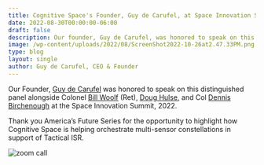```yaml
---
title: Cognitive Space's Founder, Guy de Carufel, at Space Innovation Summit 2022
date: 2022-08-30T00:00:00-06:00
draft: false
description: Our founder, Guy de Carufel, was honored to speak on this
image: /wp-content/uploads/2022/08/ScreenShot2022-10-26at2.47.33PM.png
type: blog
layout: single
author: Guy de Carufel, CEO & Founder
---
```


Our Founder, [Guy de Carufel](https://www.linkedin.com/in/ACoAAAHechABsB3QNkUE71SAxvqfr1ATuW7ONbU) was honored to speak on this distinguished panel alongside Colonel [Bill Woolf](https://www.linkedin.com/in/ACoAAAA_raEBfzXKU1RZXeYl-OgFRBCvumRkbyI) (Ret), [Doug Hulse](https://www.linkedin.com/in/ACoAAAKJWysBIVF-nqTxLdidwRrY6I8qjxQFkvE), and Col [Dennis Birchenough](https://www.linkedin.com/in/ACoAAAtHfJABLbTeVuJ5_J8Lxo-T1YEIVquc-uI) at the Space Innovation Summit, 2022.

Thank you America’s Future Series for the opportunity to highlight how Cognitive Space is helping orchestrate multi-sensor constellations in support of Tactical ISR.

![zoom call](/img/Screen+Shot+2022-10-26+at+2.46.09+PM.png)
